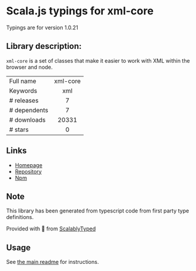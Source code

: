 
# Scala.js typings for xml-core

Typings are for version 1.0.21

## Library description:
`xml-core` is a set of classes that make it easier to work with XML within the browser and node.

|                    |                 |
| ------------------ | :-------------: |
| Full name          | xml-core |
| Keywords           | xml |
| # releases         | 7 |
| # dependents       | 7 |
| # downloads        | 20331 |
| # stars            | 0 |

## Links
- [Homepage](https://github.com/PeculiarVentures/xml-core.git#readme)
- [Repository](https://github.com/PeculiarVentures/xml-core)
- [Npm](https://www.npmjs.com/package/xml-core)
    


## Note
This library has been generated from typescript code from first party type definitions.

Provided with :purple_heart: from [ScalablyTyped](https://github.com/oyvindberg/ScalablyTyped)

## Usage
See [the main readme](../../readme.md) for instructions.


